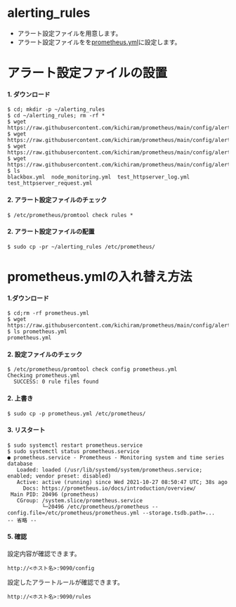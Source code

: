 # alerting_rules
* アラート設定ファイルを用意します。
* アラート設定ファイルをを[prometheus.yml](prometheus.yml)に設定します。

# アラート設定ファイルの設置
#### 1. ダウンロード
```
$ cd; mkdir -p ~/alerting_rules
$ cd ~/alerting_rules; rm -rf *
$ wget https://raw.githubusercontent.com/kichiram/prometheus/main/config/alerting_rules/blackbox.yml
$ wget https://raw.githubusercontent.com/kichiram/prometheus/main/config/alerting_rules/node_monitoring.yml
$ wget https://raw.githubusercontent.com/kichiram/prometheus/main/config/alerting_rules/test_httpserver_log.yml
$ wget https://raw.githubusercontent.com/kichiram/prometheus/main/config/alerting_rules/test_httpserver_request.yml
$ ls
blackbox.yml  node_monitoring.yml  test_httpserver_log.yml  test_httpserver_request.yml
```
#### 2. アラート設定ファイルのチェック
```
$ /etc/prometheus/promtool check rules *
```
#### 2. アラート設定ファイルの配置
```
$ sudo cp -pr ~/alerting_rules /etc/prometheus/
```
# prometheus.ymlの入れ替え方法
#### 1.ダウンロード
```
$ cd;rm -rf prometheus.yml
$ wget https://raw.githubusercontent.com/kichiram/prometheus/main/config/alerting_rules/prometheus.yml
$ ls prometheus.yml 
prometheus.yml
```
#### 2. 設定ファイルのチェック
```
$ /etc/prometheus/promtool check config prometheus.yml 
Checking prometheus.yml
  SUCCESS: 0 rule files found
```
#### 2. 上書き
```
$ sudo cp -p prometheus.yml /etc/prometheus/
```
#### 3. リスタート
```
$ sudo systemctl restart prometheus.service
$ sudo systemctl status prometheus.service
● prometheus.service - Prometheus - Monitoring system and time series database
   Loaded: loaded (/usr/lib/systemd/system/prometheus.service; enabled; vendor preset: disabled)
   Active: active (running) since Wed 2021-10-27 08:50:47 UTC; 38s ago
     Docs: https://prometheus.io/docs/introduction/overview/
 Main PID: 20496 (prometheus)
   CGroup: /system.slice/prometheus.service
           └─20496 /etc/prometheus/prometheus --config.file=/etc/prometheus/prometheus.yml --storage.tsdb.path=...
-- 省略 --
```
#### 5. 確認
設定内容が確認できます。
```
http://<ホスト名>:9090/config
```
設定したアラートルールが確認できます。
```
http://<ホスト名>:9090/rules
```

